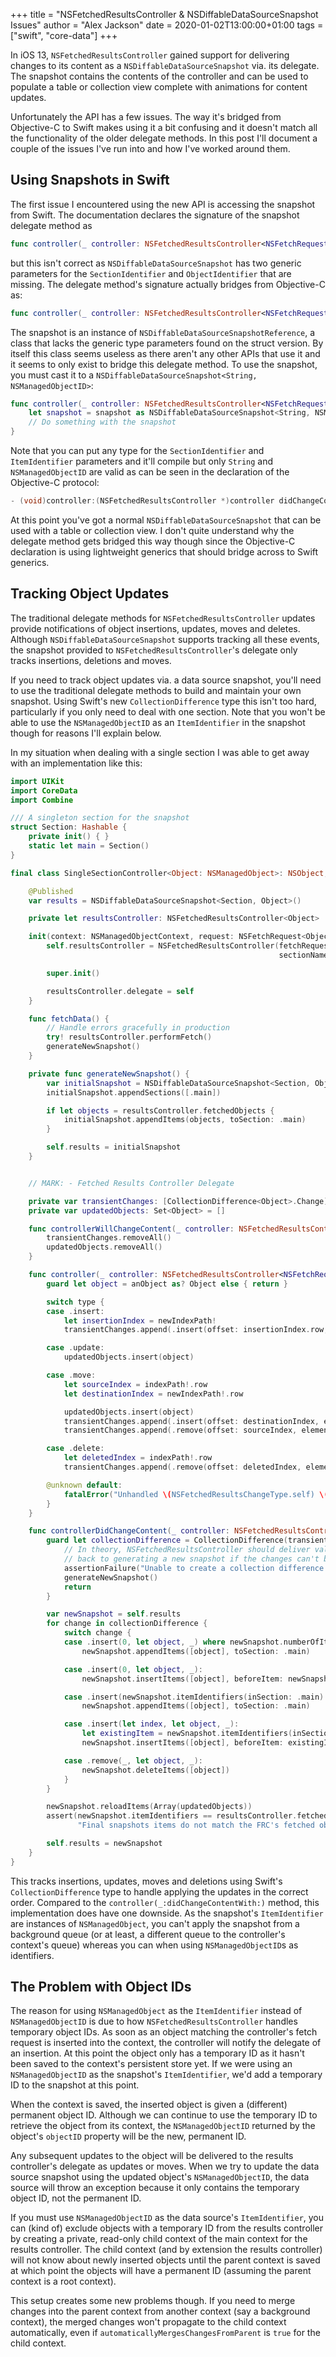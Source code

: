 +++
title = "NSFetchedResultsController & NSDiffableDataSourceSnapshot Issues"
author = "Alex Jackson"
date = 2020-01-02T13:00:00+01:00
tags = ["swift", "core-data"]
+++

In iOS 13, `NSFetchedResultsController` gained support for delivering changes to
its content as a `NSDiffableDataSourceSnapshot` via. its delegate. The snapshot
contains the contents of the controller and can be used to populate a table or
collection view complete with animations for content updates.

Unfortunately the API has a few issues. The way it's bridged from Objective-C to
Swift makes using it a bit confusing and it doesn't match all the functionality
of the older delegate methods. In this post I'll document a couple of the issues
I've run into and how I've worked around them.

<!--more-->

## Using Snapshots in Swift

The first issue I encountered using the new API is accessing the snapshot from
Swift. The documentation declares the signature of the snapshot delegate method
as

``` swift
func controller(_ controller: NSFetchedResultsController<NSFetchRequestResult>, didChangeContentWith snapshot: NSDiffableDataSourceSnapshot)
```

but this isn't correct as `NSDiffableDataSourceSnapshot` has two generic
parameters for the `SectionIdentifier` and `ObjectIdentifier` that are
missing. The delegate method's signature actually bridges from Objective-C as:

``` swift
func controller(_ controller: NSFetchedResultsController<NSFetchRequestResult>, didChangeContentWith snapshot: NSDiffableDataSourceSnapshotReference)
```

The snapshot is an instance of `NSDiffableDataSourceSnapshotReference`, a class
that lacks the generic type parameters found on the struct version. By itself
this class seems useless as there aren't any other APIs that use it and it seems
to only exist to bridge this delegate method. To use the snapshot, you must cast
it to a `NSDiffableDataSourceSnapshot<String, NSManagedObjectID>`:

``` swift
func controller(_ controller: NSFetchedResultsController<NSFetchRequestResult>, didChangeContentWith snapshot: NSDiffableDataSourceSnapshotReference) {
    let snapshot = snapshot as NSDiffableDataSourceSnapshot<String, NSManagedObjectID>
    // Do something with the snapshot
}
```

Note that you can put any type for the `SectionIdentifier` and `ItemIdentifier`
parameters and it'll compile but only `String` and `NSManagedObjectID` are valid
as can be seen in the declaration of the Objective-C protocol:

``` objective-c
- (void)controller:(NSFetchedResultsController *)controller didChangeContentWithSnapshot:(NSDiffableDataSourceSnapshot<NSString *, NSManagedObjectID *> *)snapshot
```

At this point you've got a normal `NSDiffableDataSourceSnapshot` that can be
used with a table or collection view. I don't quite understand why the delegate
method gets bridged this way though since the Objective-C declaration is using
lightweight generics that should bridge across to Swift generics.

## Tracking Object Updates

The traditional delegate methods for `NSFetchedResultsController` updates
provide notifications of object insertions, updates, moves and deletes. Although
`NSDiffableDataSourceSnapshot` supports tracking all these events, the snapshot
provided to `NSFetchedResultsController`'s delegate only tracks insertions,
deletions and moves.

If you need to track object updates via. a data source snapshot, you'll need to
use the traditional delegate methods to build and maintain your own
snapshot. Using Swift's new `CollectionDifference` type this isn't too hard,
particularly if you only need to deal with one section. Note that you won't be
able to use the `NSManagedObjectID` as an `ItemIdentifier` in the snapshot
though for reasons I'll explain below.

In my situation when dealing with a single section I was able to get away with
an implementation like this:

``` swift
import UIKit
import CoreData
import Combine

/// A singleton section for the snapshot
struct Section: Hashable {
    private init() { }
    static let main = Section()
}

final class SingleSectionController<Object: NSManagedObject>: NSObject, NSFetchedResultsControllerDelegate {

    @Published
    var results = NSDiffableDataSourceSnapshot<Section, Object>()

    private let resultsController: NSFetchedResultsController<Object>

    init(context: NSManagedObjectContext, request: NSFetchRequest<Object>) {
        self.resultsController = NSFetchedResultsController(fetchRequest: request, managedObjectContext: context,
                                                            sectionNameKeyPath: nil, cacheName: nil)

        super.init()

        resultsController.delegate = self
    }

    func fetchData() {
        // Handle errors gracefully in production
        try! resultsController.performFetch()
        generateNewSnapshot()
    }

    private func generateNewSnapshot() {
        var initialSnapshot = NSDiffableDataSourceSnapshot<Section, Object>()
        initialSnapshot.appendSections([.main])

        if let objects = resultsController.fetchedObjects {
            initialSnapshot.appendItems(objects, toSection: .main)
        }

        self.results = initialSnapshot
    }


    // MARK: - Fetched Results Controller Delegate

    private var transientChanges: [CollectionDifference<Object>.Change] = []
    private var updatedObjects: Set<Object> = []

    func controllerWillChangeContent(_ controller: NSFetchedResultsController<NSFetchRequestResult>) {
        transientChanges.removeAll()
        updatedObjects.removeAll()
    }

    func controller(_ controller: NSFetchedResultsController<NSFetchRequestResult>, didChange anObject: Any, at indexPath: IndexPath?, for type: NSFetchedResultsChangeType, newIndexPath: IndexPath?) {
        guard let object = anObject as? Object else { return }

        switch type {
        case .insert:
            let insertionIndex = newIndexPath!
            transientChanges.append(.insert(offset: insertionIndex.row, element: object, associatedWith: nil))

        case .update:
            updatedObjects.insert(object)

        case .move:
            let sourceIndex = indexPath!.row
            let destinationIndex = newIndexPath!.row

            updatedObjects.insert(object)
            transientChanges.append(.insert(offset: destinationIndex, element: object, associatedWith: sourceIndex))
            transientChanges.append(.remove(offset: sourceIndex, element: object, associatedWith: destinationIndex))

        case .delete:
            let deletedIndex = indexPath!.row
            transientChanges.append(.remove(offset: deletedIndex, element: object, associatedWith: nil))

        @unknown default:
            fatalError("Unhandled \(NSFetchedResultsChangeType.self) \(type)")
        }
    }

    func controllerDidChangeContent(_ controller: NSFetchedResultsController<NSFetchRequestResult>) {
        guard let collectionDifference = CollectionDifference(transientChanges) else {
            // In theory, NSFetchedResultsController should deliver valid changes. In practice, I don't trust it so fall
            // back to generating a new snapshot if the changes can't be used as a diff.
            assertionFailure("Unable to create a collection difference from the changes \(transientChanges)")
            generateNewSnapshot()
            return
        }

        var newSnapshot = self.results
        for change in collectionDifference {
            switch change {
            case .insert(0, let object, _) where newSnapshot.numberOfItems(inSection: .main) == 0:
                newSnapshot.appendItems([object], toSection: .main)

            case .insert(0, let object, _):
                newSnapshot.insertItems([object], beforeItem: newSnapshot.itemIdentifiers(inSection: .main).first!)

            case .insert(newSnapshot.itemIdentifiers(inSection: .main).count, let object, _):
                newSnapshot.appendItems([object], toSection: .main)

            case .insert(let index, let object, _):
                let existingItem = newSnapshot.itemIdentifiers(inSection: .main)[index]
                newSnapshot.insertItems([object], beforeItem: existingItem)

            case .remove(_, let object, _):
                newSnapshot.deleteItems([object])
            }
        }

        newSnapshot.reloadItems(Array(updatedObjects))
        assert(newSnapshot.itemIdentifiers == resultsController.fetchedObjects ?? [],
               "Final snapshots items do not match the FRC's fetched objects")

        self.results = newSnapshot
    }
}
```

This tracks insertions, updates, moves and deletions using Swift's
`CollectionDifference` type to handle applying the updates in the correct
order. Compared to the `controller(_:didChangeContentWith:)` method, this
implementation does have one downside. As the snapshot's `ItemIdentifier` are
instances of `NSManagedObject`, you can't apply the snapshot from a background
queue (or at least, a different queue to the controller's context's queue)
whereas you can when using `NSManagedObjectID`s as identifiers.

## The Problem with Object IDs

The reason for using `NSManagedObject` as the `ItemIdentifier` instead of
`NSManagedObjectID` is due to how `NSFetchedResultsController` handles temporary
object IDs. As soon as an object matching the controller's fetch request is
inserted into the context, the controller will notify the delegate of an
insertion. At this point the object only has a temporary ID as it hasn't been
saved to the context's persistent store yet. If we were using an
`NSManagedObjectID` as the snapshot's `ItemIdentifier`, we'd add a temporary ID
to the snapshot at this point.

When the context is saved, the inserted object is given a (different) permanent
object ID. Although we can continue to use the temporary ID to retrieve the
object from its context, the `NSManagedObjectID` returned by the object's
`objectID` property will be the new, permanent ID.

Any subsequent updates to the object will be delivered to the results
controller's delegate as updates or moves. When we try to update the data source
snapshot using the updated object's `NSManagedObjectID`, the data source will
throw an exception because it only contains the temporary object ID, not the
permanent ID.

If you must use `NSManagedObjectID` as the data source's `ItemIdentifier`, you
can (kind of) exclude objects with a temporary ID from the results controller by
creating a private, read-only child context of the main context for the results
controller. The child context (and by extension the results controller) will not
know about newly inserted objects until the parent context is saved at which
point the objects will have a permanent ID (assuming the parent context is a
root context).

This setup creates some new problems though. If you need to merge changes into
the parent context from another context (say a background context), the merged
changes won't propagate to the child context automatically, even if
`automaticallyMergesChangesFromParent` is `true` for the child context.
